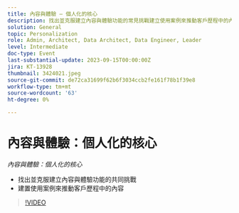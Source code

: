 ```yaml
---
title: 內容與體驗 — 個人化的核心
description: 找出並克服建立內容與體驗功能的常見挑戰建立使用案例來推動客戶歷程中的內容
solution: General
topic: Personalization
role: Admin, Architect, Data Architect, Data Engineer, Leader
level: Intermediate
doc-type: Event
last-substantial-update: 2023-09-15T00:00:00Z
jira: KT-13928
thumbnail: 3424021.jpeg
source-git-commit: de72ca31699f62b6f3034ccb2fe161f78b1f39e8
workflow-type: tm+mt
source-wordcount: '63'
ht-degree: 0%

---
```



# 內容與體驗：個人化的核心

*內容與體驗：個人化的核心*

* 找出並克服建立內容與體驗功能的共同挑戰
* 建置使用案例來推動客戶歷程中的內容

>[!VIDEO](https://video.tv.adobe.com/v/3424021/?learn=on)
